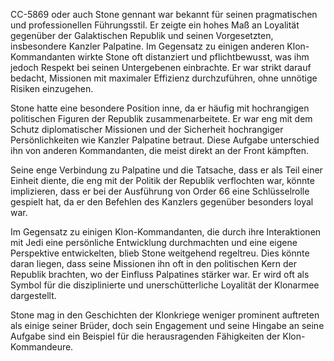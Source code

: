 CC-5869 oder auch Stone gennant war bekannt für seinen pragmatischen und professionellen Führungsstil. Er zeigte ein hohes Maß an Loyalität gegenüber der Galaktischen Republik und seinen Vorgesetzten, insbesondere Kanzler Palpatine. Im Gegensatz zu einigen anderen Klon-Kommandanten wirkte Stone oft distanziert und pflichtbewusst, was ihm jedoch Respekt bei seinen Untergebenen einbrachte. Er war strikt darauf bedacht, Missionen mit maximaler Effizienz durchzuführen, ohne unnötige Risiken einzugehen.

Stone hatte eine besondere Position inne, da er häufig mit hochrangigen politischen Figuren der Republik zusammenarbeitete. Er war eng mit dem Schutz diplomatischer Missionen und der Sicherheit hochrangiger Persönlichkeiten wie Kanzler Palpatine betraut. Diese Aufgabe unterschied ihn von anderen Kommandanten, die meist direkt an der Front kämpften.

Seine enge Verbindung zu Palpatine und die Tatsache, dass er als Teil einer Einheit diente, die eng mit der Politik der Republik verflochten war, könnte implizieren, dass er bei der Ausführung von Order 66 eine Schlüsselrolle gespielt hat, da er den Befehlen des Kanzlers gegenüber besonders loyal war.

Im Gegensatz zu einigen Klon-Kommandanten, die durch ihre Interaktionen mit Jedi eine persönliche Entwicklung durchmachten und eine eigene Perspektive entwickelten, blieb Stone weitgehend regeltreu. Dies könnte daran liegen, dass seine Missionen ihn oft in den politischen Kern der Republik brachten, wo der Einfluss Palpatines stärker war. Er wird oft als Symbol für die disziplinierte und unerschütterliche Loyalität der Klonarmee dargestellt.

Stone mag in den Geschichten der Klonkriege weniger prominent auftreten als einige seiner Brüder, doch sein Engagement und seine Hingabe an seine Aufgabe sind ein Beispiel für die herausragenden Fähigkeiten der Klon-Kommandeure.